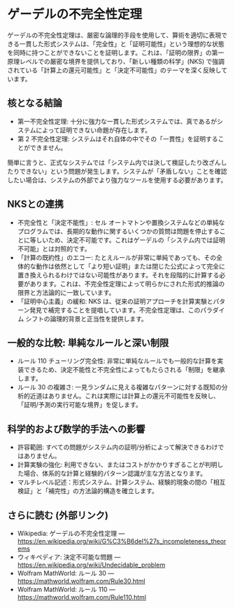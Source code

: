 # ゲーデルの不完全性定理

ゲーデルの不完全性定理は、厳密な論理的手段を使用して、算術を適切に表現できる一貫した形式システムは、「完全性」と「証明可能性」という理想的な状態を同時に持つことができないことを証明します。これは、「証明の限界」の第一原理レベルでの厳密な境界を提供しており、「新しい種類の科学」(NKS) で強調されている「計算上の還元可能性」と「決定不可能性」のテーマを深く反映しています。

## 核となる結論
- 第一不完全性定理: 十分に強力な一貫した形式システムでは、真であるがシステムによって証明できない命題が存在します。
- 第 2 不完全性定理: システムはそれ自体の中でその「一貫性」を証明することができません。

簡単に言うと、正式なシステムでは「システム内では決して検証したり改ざんしたりできない」という問題が発生します。システムが「矛盾しない」ことを確認したい場合は、システムの外部でより強力なツールを使用する必要があります。

## NKSとの連携
- 不完全性と「決定不能性」: セル オートマトンや置換システムなどの単純なプログラムでは、長期的な動作に関するいくつかの質問は問題を停止することに等しいため、決定不可能です。これはゲーデルの「システム内では証明不可能」とは対照的です。
- 「計算の既約性」のエコー: たとえルールが非常に単純であっても、その全体的な動作は依然として「より短い証明」または閉じた公式によって完全に置き換えられるわけではない可能性があります。それを段階的に計算する必要があります。これは、不完全性定理によって明らかにされた形式的推論の限界と方法論的に一致しています。
- 「証明中心主義」の緩和: NKS は、従来の証明アプローチを計算実験とパターン発見で補完することを提唱しています。不完全性定理は、このパラダイム シフトの論理的背景と正当性を提供します。

## 一般的な比較: 単純なルールと深い制限
- ルール 110 チューリング完全性: 非常に単純なルールでも一般的な計算を実装できるため、決定不能性と不完全性によってもたらされる「制限」を継承します。
- ルール 30 の複雑さ: 一見ランダムに見える複雑なパターンに対する既知の分析的近道はありません。これは実際には計算上の還元不可能性を反映し、「証明/予測の実行可能な境界」を促します。

## 科学的および数学的手法への影響
- 許容範囲: すべての問題がシステム内の証明/分析によって解決できるわけではありません。
- 計算実験の強化: 利用できない、またはコストがかかりすぎることが判明した場合、体系的な計算と経験的パターン認識が主な方法となります。
- マルチレベル記述：形式システム、計算システム、経験的現象の間の「相互検証」と「補完性」の方法論的構造を確立します。

## さらに読む (外部リンク)
- Wikipedia: ゲーデルの不完全性定理 — https://en.wikipedia.org/wiki/G%C3%B6del%27s_incompleteness_theorems
- ウィキペディア: 決定不可能な問題 — https://en.wikipedia.org/wiki/Undecidable_problem
- Wolfram MathWorld: ルール 30 — https://mathworld.wolfram.com/Rule30.html
- Wolfram MathWorld: ルール 110 — https://mathworld.wolfram.com/Rule110.html